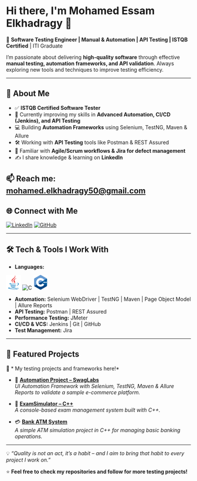 # Hi there, I'm Mohamed Essam Elkhadragy 👋  

🚀 **Software Testing Engineer | Manual & Automation | API Testing | ISTQB Certified**  | ITI Graduate 

I’m passionate about delivering **high-quality software** through effective **manual testing, automation frameworks, and API validation**. Always exploring new tools and techniques to improve testing efficiency.  

---

## 🔹 About Me  
- ✅ **ISTQB Certified Software Tester**  
- 🌱 Currently improving my skills in **Advanced Automation, CI/CD (Jenkins), and API Testing**  
- 💻 Building **Automation Frameworks** using Selenium, TestNG, Maven & Allure  
- 🛠 Working with **API Testing** tools like Postman & REST Assured  
- 🔄 Familiar with **Agile/Scrum workflows & Jira for defect management**  
- ✍️ I share knowledge & learning on **LinkedIn**  

📫 **Reach me:** mohamed.elkhadragy50@gmail.com 
---

## 🌐 Connect with Me  
[![LinkedIn](https://img.shields.io/badge/LinkedIn-blue?style=flat&logo=linkedin)](https://www.linkedin.com/in/mohamed-elkhadragy-b8b157218)
[![GitHub](https://img.shields.io/badge/GitHub-000?style=flat&logo=github)](https://github.com/el5draGy)  

---

## 🛠 Tech & Tools I Work With  
- **Languages:** 
 <p align="left">
  <img src="https://raw.githubusercontent.com/devicons/devicon/master/icons/java/java-original.svg" alt="Java" width="40" height="40"/>
  <img src="https://cdn.jsdelivr.net/gh/devicons/devicon/icons/c/c-original.svg" alt="C" width="40" height="40"/>
  <img src="https://raw.githubusercontent.com/devicons/devicon/master/icons/cplusplus/cplusplus-original.svg" alt="C++" width="40" height="40"/>
</p>

- **Automation:** Selenium WebDriver | TestNG | Maven | Page Object Model | Allure Reports  
- **API Testing:** Postman | REST Assured  
- **Performance Testing:** JMeter  
- **CI/CD & VCS:** Jenkins | Git | GitHub  
- **Test Management:** Jira 

---

## 📌 Featured Projects  
🚧 * My testing projects and frameworks here!*  
- 🧪 [**Automation Project – SwagLabs**](https://github.com/el5DraGy/Automation-Project_SwagLabs)  
  *UI Automation Framework with Selenium, TestNG, Maven & Allure Reports to validate a sample e-commerce platform.*  

- 📝 [**ExamSimulator – C++**](https://github.com/el5DraGy/ExamSimulator-Cpp)  
  *A console-based exam management system built with C++.*  

- 💳 [**Bank ATM System**](https://github.com/el5DraGy/Bank-ATM-System)  
  *A simple ATM simulation project in C++ for managing basic banking operations.*  
---

💡 *“Quality is not an act, it’s a habit – and I aim to bring that habit to every project I work on.”*  

⭐ **Feel free to check my repositories and follow for more testing projects!**
